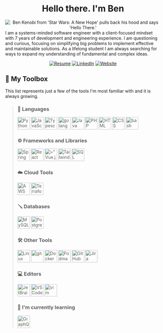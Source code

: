 <div id="header" align="center">

# Hello there. I'm Ben

   <img src="https://media2.giphy.com/media/3ornk57KwDXf81rjWM/giphy.gif" title="Ben Kenobi says 'Hello There'" alt="Ben Kenobi from 'Star Wars: A New Hope' pulls back his hood and says 'Hello There.'"/>
   <div align="left">
    I am a systems-minded software engineer with a client-focused mindset with 7 years of development and engineering experience.
    I am questioning and curious, focusing on simplifying big problems to implement effective and maintainable solutions.
    As a lifelong student I am always searching for ways to expand my understanding of fundamental and complex ideas.
  </div>

[![Resume](https://img.shields.io/badge/-Resume-black?style=flat&logo=github&logoColor=white)](https://github.com/bncarey42/resume) [![LinkedIn](https://img.shields.io/badge/-LinkedIn-blue?style=flat&logo=linkedin&logoColor=white)](https://www.linkedin.com/in/benjamintcarey/) [![Website](https://img.shields.io/badge/-Website-darkgreen?style=flat)](https://bncarey42.github.io/)

</div>

## :toolbox: My Toolbox

This list represents just a few of the tools I'm most familiar with and it is always growing.

> ### :hammer: Languages
>
> <div id="languages">
>   <img src="https://cdn.jsdelivr.net/gh/devicons/devicon/icons/python/python-original-wordmark.svg" width="40" height="40" title="Python" alt="Python"/>
>   <img src="https://cdn.jsdelivr.net/gh/devicons/devicon/icons/javascript/javascript-original.svg" width="40" height="40" title="JavaScript" alt="JavaScript"/>
>   <img src="https://cdn.jsdelivr.net/gh/devicons/devicon/icons/typescript/typescript-original.svg" width="40" height="40" title="Typescript" alt="Typescript"/>
>   <img src="https://cdn.jsdelivr.net/gh/devicons/devicon/icons/go/go-original-wordmark.svg" width="40" height="40" title="golang" alt="golang"/>
>   <img src="https://cdn.jsdelivr.net/gh/devicons/devicon/icons/java/java-original-wordmark.svg" width="40" height="40" title="Java" alt="Java"/>
>   <img src="https://cdn.jsdelivr.net/gh/devicons/devicon/icons/php/php-original.svg" width="40" height="40" title="PHP" alt="PHP"/>
>   <img src="https://cdn.jsdelivr.net/gh/devicons/devicon/icons/html5/html5-original-wordmark.svg" width="40" height="40" title="HTML" alt="HTML"/>
>   <img src="https://cdn.jsdelivr.net/gh/devicons/devicon/icons/css3/css3-original-wordmark.svg" width="40" height="40" title="CSS" alt="CSS"/>
>   <img src="https://cdn.jsdelivr.net/gh/devicons/devicon/icons/bash/bash-original.svg" width="40" height="40" title="bash" alt="bash"/>
> </div>
>
> ### :gear: Frameworks and Libraries
>
> <div id="frameworks">
>   <img src="https://cdn.jsdelivr.net/gh/devicons/devicon/icons/spring/spring-original-wordmark.svg" width="40" height="40" title="Spring" alt="Spring"/>
>   <img src="https://cdn.jsdelivr.net/gh/devicons/devicon/icons/react/react-original.svg" width="40" height="40" title="React" />
>   <img src="https://cdn.jsdelivr.net/gh/devicons/devicon/icons/vuejs/vuejs-original-wordmark.svg" width="40" height="40" title="Vue.js" alt=="Vue.js"/>
>   <img src="https://cdn.jsdelivr.net/gh/devicons/devicon/icons/tailwindcss/tailwindcss-original-wordmark.svg" width="40" height="40" title="Tailwind CSS" alt="Tailwind CSS"/>
>   <img src="https://cdn.jsdelivr.net/gh/devicons/devicon/icons/sqlalchemy/sqlalchemy-original-wordmark.svg"  width="40" height="40" title="SQL Alchemy" alt="SQL Alchemy"/>
> </div>
>
> ### :cloud: Cloud Tools
>
> <div id="cloud">
>   <img src="https://cdn.jsdelivr.net/gh/devicons/devicon/icons/amazonwebservices/amazonwebservices-original-wordmark.svg" width="40" height="40" title="AWS" alt="AWS" />
>   <img src="https://cdn.jsdelivr.net/gh/devicons/devicon/icons/terraform/terraform-original-wordmark.svg" width="40" height="40" title="Terraform" ?alt="Terraform" />
> </div>
>
> ### :screwdriver: Databases
>
> <div id="databases">
>   <img src="https://cdn.jsdelivr.net/gh/devicons/devicon/icons/mysql/mysql-original-wordmark.svg" width="40" height="40" title="MySQL" alt="MySQL" />
>   <img src="https://cdn.jsdelivr.net/gh/devicons/devicon/icons/postgresql/postgresql-original-wordmark.svg" width="40" height="40" title="PostgreSQL" alt="PostgreSQL"/>
> </div>
>
> ### :hammer_and_wrench: Other Tools
>
> <div id="tools">
>   <img src="https://cdn.jsdelivr.net/gh/devicons/devicon/icons/linux/linux-original.svg" width="40" height="40" title="Linux" alt="Linux" />
>   <img src="https://cdn.jsdelivr.net/gh/devicons/devicon/icons/git/git-original-wordmark.svg" width="40" height="40" title="git" alt="git"/>
>   <img src="https://cdn.jsdelivr.net/gh/devicons/devicon/icons/docker/docker-original-wordmark.svg" width="40" height="40" title="Docker" alt="Docker" />  
>   <img src="https://cdn.jsdelivr.net/gh/devicons/devicon/icons/podman/podman-original-wordmark.svg" width="40" height="40" title="Podman" alt="Podman" />
>   <img src="https://cdn.jsdelivr.net/gh/devicons/devicon/icons/github/github-original-wordmark.svg" width="40" height="40" title="GitHub" alt="GitHub" />
>   <img src="https://cdn.jsdelivr.net/gh/devicons/devicon/icons/jira/jira-original.svg" width="40" height="40" title="Jira" alt="Jira"/>
> </div>
>
> ### :computer: Editors
>
> <div id="editors">
>   <img src="https://cdn.jsdelivr.net/gh/devicons/devicon/icons/jetbrains/jetbrains-original.svg" width="40" height="40" title="JetBrains" alt="JetBrains" />
>   <img src="https://cdn.jsdelivr.net/gh/devicons/devicon/icons/vscode/vscode-original-wordmark.svg" width="40" height="40" title="VSCode" alt="VSCode"/>
>   <img src="https://cdn.jsdelivr.net/gh/devicons/devicon/icons/vim/vim-original.svg" width="40" height="40" title="vim" alt="vim" />
> </div>
>
> ### :mag_right: I'm currently learning
>
> <img src="https://cdn.jsdelivr.net/gh/devicons/devicon/icons/graphql/graphql-plain-wordmark.svg" width="40" height="40" title="GraphQL" alt="GraphQL"/>
